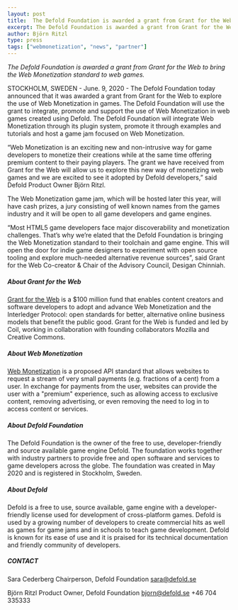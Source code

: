 ```yaml
---
layout: post
title:  The Defold Foundation is awarded a grant from Grant for the Web
excerpt: The Defold Foundation is awarded a grant from Grant for the Web to bring the Web Monetization standard to web games.
author: Björn Ritzl
type: press
tags: ["webmonetization", "news", "partner"]
---
```


_The Defold Foundation is awarded a grant from Grant for the Web to bring the Web Monetization standard to web games._

STOCKHOLM, SWEDEN - June. 9, 2020 - The Defold Foundation today announced that it was awarded a grant from Grant for the Web to explore the use of Web Monetization in games. The Defold Foundation will use the grant to integrate, promote and support the use of Web Monetization in web games created using Defold. The Defold Foundation will integrate Web Monetization through its plugin system, promote it through examples and tutorials and host a game jam focused on Web Monetization.

“Web Monetization is an exciting new and non-intrusive way for game developers to monetize their creations while at the same time offering premium content to their paying players. The grant we have received from Grant for the Web will allow us to explore this new way of monetizing web games and we are excited to see it adopted by Defold developers,” said Defold Product Owner Björn Ritzl.

The Web Monetization game jam, which will be hosted later this year, will have cash prizes, a jury consisting of well known names from the games industry and it will be open to all game developers and game engines.

“Most HTML5 game developers face major discoverability and monetization challenges. That’s why we’re elated that the Defold Foundation is bringing the Web Monetization standard to their toolchain and game engine. This will open the door for indie game designers to experiment with open source tooling and explore much-needed alternative revenue sources”, said Grant for the Web Co-creator & Chair of the Advisory Council, Desigan Chinniah.

##### About Grant for the Web
[Grant for the Web](http://www.grantfortheweb.org/) is a $100 million fund that enables content creators and software developers to adopt and advance Web Monetization and the Interledger Protocol: open standards for better, alternative online business models that benefit the public good. Grant for the Web is funded and led by Coil, working in collaboration with founding collaborators Mozilla and Creative Commons.

##### About Web Monetization
[Web Monetization](https://webmonetization.org/) is a proposed API standard that allows websites to request a stream of very small payments (e.g. fractions of a cent) from a user. In exchange for payments from the user, websites can provide the user with a "premium" experience, such as allowing access to exclusive content, removing advertising, or even removing the need to log in to access content or services.

##### About Defold Foundation
The Defold Foundation is the owner of the free to use, developer-friendly and source available game engine Defold. The foundation works together with industry partners to provide free and open software and services to game developers across the globe. The foundation was created in May 2020 and is registered in Stockholm, Sweden.

##### About Defold
Defold is a free to use, source available, game engine with a developer-friendly license used for development of cross-platform games. Defold is used by a growing number of developers to create commercial hits as well as games for game jams and in schools to teach game development. Defold is known for its ease of use and it is praised for its technical documentation and friendly community of developers.

##### CONTACT
Sara Cederberg
Chairperson, Defold Foundation
[sara@defold.se](mailto:sara@defold.se)

Björn Ritzl
Product Owner, Defold Foundation
[bjorn@defold.se](mailto:bjorn@defold.se)
+46 704 335333
